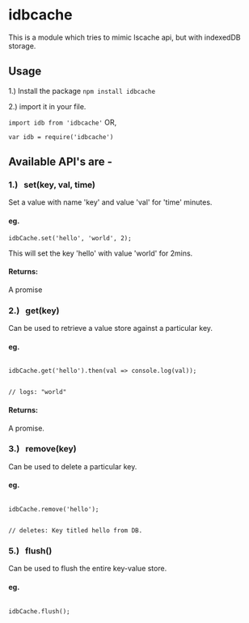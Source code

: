# idbcache

This is a module which tries to mimic lscache api, but with indexedDB storage.

## Usage

1.)  Install the package
<code>npm install idbcache</code>

2.) import it in your file.

<code>import idb from 'idbcache'</code> 
OR,

<code>var idb = require('idbcache')</code>

## Available API's are - 

### 1.) &nbsp; set(key, val, time)

Set a value with name 'key' and value 'val' for 'time' minutes.

#### eg.
<code>idbCache.set('hello', 'world', 2);</code>

This will set the key 'hello' with value 'world' for 2mins.

#### Returns:
A promise

### 2.) &nbsp; get(key)

Can be used to retrieve a value store against a particular key.

#### eg. 
<code>
idbCache.get('hello').then(val => console.log(val));

// logs: "world" 
</code>

#### Returns:
A promise.

### 3.) &nbsp; remove(key)

Can be used to delete a particular key.

#### eg. 
<code>
idbCache.remove('hello');

// deletes: Key titled hello from DB.
</code>


### 5.) &nbsp; flush()

Can be used to flush the entire key-value store.

#### eg. 
<code>
idbCache.flush();
</code>
